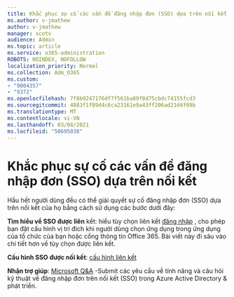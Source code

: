 ```yaml
---
title: Khắc phục sự cố các vấn đề đăng nhập đơn (SSO) dựa trên nối kết
ms.author: v-jmathew
author: v-jmathew
manager: scotv
audience: Admin
ms.topic: article
ms.service: o365-administration
ROBOTS: NOINDEX, NOFOLLOW
localization_priority: Normal
ms.collection: Adm_O365
ms.custom:
- "9004357"
- "9372"
ms.openlocfilehash: 7f8b9247176df7f561ba89f8d75cbdc74155fcd3
ms.sourcegitcommit: 4883f1f89d4c6ca23161e9a43ff206ad21d4f09b
ms.translationtype: MT
ms.contentlocale: vi-VN
ms.lasthandoff: 03/08/2021
ms.locfileid: "50695038"
---
```

# <a name="troubleshoot-link-based-seamless-single-sign-on-sso-issues"></a>Khắc phục sự cố các vấn đề đăng nhập đơn (SSO) dựa trên nối kết

Hầu hết người dùng đều có thể giải quyết sự cố đăng nhập đơn (SSO) dựa trên nối kết của họ bằng cách sử dụng các bước dưới đây:

**Tìm hiểu về SSO được liên** kết: hiểu tùy chọn liên kết [đăng nhập](https://docs.microsoft.com/azure/active-directory/manage-apps/configure-linked-sign-on) , cho phép bạn đặt cấu hình vị trí đích khi người dùng chọn ứng dụng trong ứng dụng của tổ chức của bạn hoặc cổng thông tin Office 365. Bài viết này đi sâu vào chi tiết hơn về tùy chọn được liên kết.

**Cấu hình SSO được nối kết**: [cấu hình liên kết](https://docs.microsoft.com/azure/active-directory/manage-apps/configure-linked-sign-on#configure-link)

**Nhận trợ giúp**: [Microsoft Q&A](https://docs.microsoft.com/answers/topics/azure-ad-single-sign-on.html) -Submit các yêu cầu về tính năng và câu hỏi kỹ thuật về đăng nhập đơn trên nối kết (SSO) trong Azure Active Directory & phát triển.
